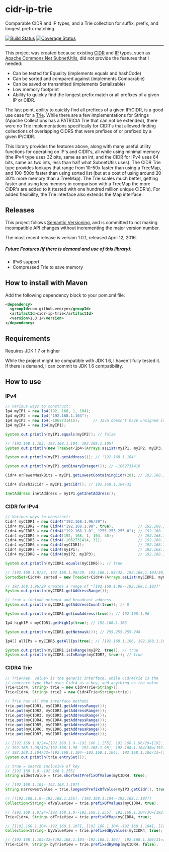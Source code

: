 # cidr-ip-trie
Comparable CIDR and IP types, and a Trie collection for suffix, prefix, and longest prefix matching.

[![Build Status](https://travis-ci.org/veqryn/cidr-ip-trie.svg?branch=master)](https://travis-ci.org/veqryn/cidr-ip-trie)
[![Coverage Status](https://coveralls.io/repos/veqryn/cidr-ip-trie/badge.svg?branch=master&service=github)](https://coveralls.io/github/veqryn/cidr-ip-trie?branch=master)
___

This project was created because existing [CIDR](https://en.wikipedia.org/wiki/Classless_Inter-Domain_Routing)
and [IP](https://en.wikipedia.org/wiki/IP_address) types, such as
[Apache Commons Net SubnetUtils](https://commons.apache.org/proper/commons-net), did not provide the
features that I needed:
  * Can be tested for Equality (implements equals and hashCode)
  * Can be sorted and compared against (implements Comparable)
  * Can be saved or transmitted (implements Serializable)
  * Low memory footprint
  * Ability to quickly find the longest prefix match or all prefixes of a given IP or CIDR.

The last point, ability to quickly find all prefixes of a given IP/CIDR, is a good use case for a
[Trie](http://en.wikipedia.org/wiki/Trie). While there are a few implementations for Strings
(Apache Collections has a PATRICIA Trie that can not be extended), there were no Trie implementations
specifically for CIDR's that allowed finding collections of overlapping CIDRS that were prefixes of
or prefixed by a given IP/CIDR.

This library provides the features above, along with many useful utility functions for operating on
IP's and CIDR's, all while using minimal memory (the IPv4 type uses 32 bits, same as an int, and
the CIDR for IPv4 uses 64 bits, same as two ints, less than half what SubnetUtils uses).
The CIDR Trie type provides lookups that range from 10-50x faster than using a TreeMap, and 100-500x
faster than using sorted list (but at a cost of using around 20-30% more memory than a TreeMap). The
Trie scales much better, getting faster and using less memory in comparison with a TreeMap the more
CIDR's are added to it (tested with one hundred million unique CIDR's). For added flexibility, the
Trie interface also extends the Map interface.


## Releases
This project follows [Semantic Versioning](http://semver.org/), and is committed to not making
incompatible API changes without incrementing the major version number.

The most recent release is version 1.0.1, released April 12, 2016.

##### Future Features (if there is demand and use of this library):
  * IPv6 support
  * Compressed Trie to save memory


## How to install with Maven
Add the following dependency block to your pom.xml file:

```xml
<dependency>
  <groupId>com.github.veqryn</groupId>
  <artifactId>cidr-ip-trie</artifactId>
  <version>1.0.1</version>
</dependency>
```


## Requirements
Requires JDK 1.7 or higher

While the project might be compatible with JDK 1.6, I haven't fully tested it.
If there is demand, I can commit to JDK 1.6 compatibility.


## How to use

### IPv4
```java
// Various ways to construct:
Ip4 myIP1 = new Ip4(192, 168, 1, 104);
Ip4 myIP2 = new Ip4("192.168.1.103");
Ip4 myIP3 = new Ip4(-1062731415);      // Java doesn't have unsigned integer types
Ip4 myIP4 = new Ip4(myIP1);

System.out.println(myIP1.equals(myIP2)); // false

// [192.168.1.103, 192.168.1.104, 192.168.1.105]
System.out.println(new TreeSet<Ip4>(Arrays.asList(myIP1, myIP2, myIP3, myIP4)));

System.out.println(myIP1.getAddress()); // "192.168.1.104"

System.out.println(myIP1.getBinaryInteger()); // -1062731416

Cidr4 orFewerMaskBits = myIP1.getLowestContainingCidr(28); // 192.168.1.96/28

Cidr4 slash32Cidr = myIP1.getCidr(); // 192.168.1.104/32

InetAddress inetAddress = myIP1.getInetAddress();
```


### CIDR for IPv4
```java
// Various ways to construct:
Cidr4 myCIDR1 = new Cidr4("192.168.1.96/29");
Cidr4 myCIDR2 = new Cidr4("192.168.1.98", true);           // 192.168.1.98/32 (true = append /32 if missing)
Cidr4 myCIDR3 = new Cidr4("192.168.1.0", "255.255.255.0"); // 192.168.1.0/24
Cidr4 myCIDR4 = new Cidr4(192, 168, 1, 104, 30);           // 192.168.1.104/30
Cidr4 myCIDR5 = new Cidr4(-1062731414, 31);                // 192.168.1.106/31
Cidr4 myCIDR6 = new Cidr4(myCIDR1);                        // 192.168.1.96/29
Cidr4 myCIDR7 = new Cidr4(myIP1);                          // 192.168.1.104/32
Cidr4 myCIDR8 = new Cidr4(myIP2, myIP3);                   // 192.168.1.96/28

System.out.println(myCIDR1.equals(myCIDR6)); // true

// [192.168.1.0/24, 192.168.1.96/29, 192.168.1.98/32, 192.168.1.104/30, 192.168.1.104/32, 192.168.1.106/31]
SortedSet<Cidr4> sorted = new TreeSet<Cidr4>(Arrays.asList(myCIDR1, myCIDR2, myCIDR3, myCIDR4, myCIDR5, myCIDR6, myCIDR7));

// 192.168.1.96/29 creates a range of "[192.168.1.96--192.168.1.103]"
System.out.println(myCIDR1.getAddressRange());

// true = include network and broadcast address
System.out.println(myCIDR1.getAddressCount(true)); // 8

System.out.println(myCIDR1.getLowAddress(true)); // 192.168.1.96

Ip4 highIP = myCIDR1.getHighIp(true); // 192.168.1.103

System.out.println(myCIDR1.getNetmask()); // 255.255.255.248

Ip4[] allIPs = myCIDR5.getAllIps(true); // [192.168.1.106, 192.168.1.107]

System.out.println(myCIDR1.isInRange(myIP2, true)); // true
System.out.println(myCIDR1.isInRange(myCIDR7, true)); // true
```


### CIDR4 Trie
```java
// Trie<key, value> is the generic interface, while Cidr4Trie is the
// concrete type that uses Cidr4 as a key, and anything as the value
Trie<Cidr4, String> trie = new Cidr4Trie<String>();
Trie<Cidr4, String> trie2 = new Cidr4Trie<String>(trie);

// Trie has all Map interface methods
trie.put(myCIDR1, myCIDR1.getAddressRange());
trie.put(myCIDR2, myCIDR2.getAddressRange());
trie.put(myCIDR3, myCIDR3.getAddressRange());
trie.put(myCIDR4, myCIDR4.getAddressRange());
trie.put(myCIDR5, myCIDR5.getAddressRange());
trie.put(myCIDR6, myCIDR6.getAddressRange());
trie.put(myCIDR7, myCIDR7.getAddressRange());

// [192.168.1.0/24=[192.168.1.0--192.168.1.255], 192.168.1.96/29=[192.168.1.96--192.168.1.103],
// 192.168.1.98/32=[192.168.1.98--192.168.1.98], 192.168.1.104/30=[192.168.1.104--192.168.1.107],
// 192.168.1.104/32=[192.168.1.104--192.168.1.104], 192.168.1.106/31=[192.168.1.106--192.168.1.107]]
System.out.println(trie.entrySet());

// true = search inclusive of key
// [192.168.1.0--192.168.1.255]
String widestValue = trie.shortestPrefixOfValue(myCIDR4, true);

// [192.168.1.104--192.168.1.107]
String narrowestValue = trie.longestPrefixOfValue(myIP3.getCidr(), true);

// [[192.168.1.0--192.168.1.255], [192.168.1.104--192.168.1.107]]
Collection<String> ofValueView = trie.prefixOfValues(myCIDR4, true);

// {192.168.1.0/24=[192.168.1.0--192.168.1.255], 192.168.1.104/30=[192.168.1.104--192.168.1.107]}
Trie<Cidr4, String> ofTrieView = trie.prefixOfMap(myCIDR4, true);

// [[192.168.1.104--192.168.1.107], [192.168.1.104--192.168.1.104], [192.168.1.106--192.168.1.107]]
Collection<String> byValueView = trie.prefixedByValues(myCIDR4, true);

// {192.168.1.104/32=[192.168.1.104--192.168.1.104], 192.168.1.106/31=[192.168.1.106--192.168.1.107]}
Trie<Cidr4, String> byTrieView = trie.prefixedByMap(myCIDR4, false);
```

